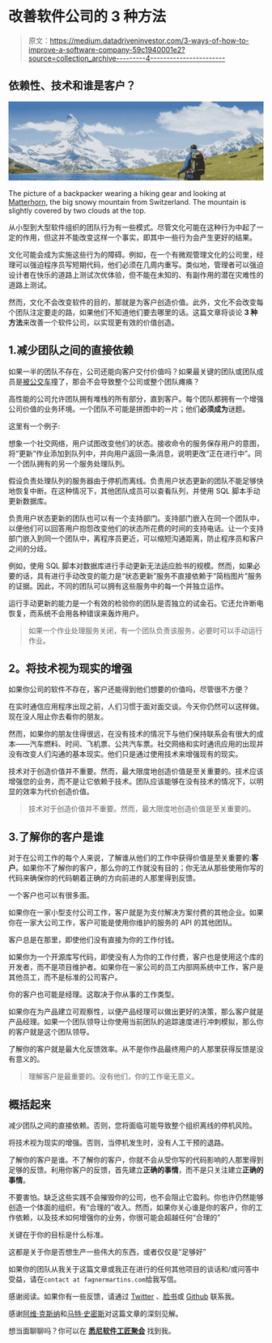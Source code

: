 # 改善软件公司的 3 种方法

> 原文：<https://medium.datadriveninvestor.com/3-ways-of-how-to-improve-a-software-company-59c1940001e2?source=collection_archive---------4----------------------->

## 依赖性、技术和谁是客户？

![](img/4b025b8b62c821b53842c7d02b20d612.png)

The picture of a backpacker wearing a hiking gear and looking at [Matterhorn](https://en.wikipedia.org/wiki/Matterhorn), the big snowy mountain from Switzerland. The mountain is slightly covered by two clouds at the top.

从小型到大型软件组织的团队行为有一些模式。尽管文化可能在这种行为中起了一定的作用，但这并不能改变这样一个事实，即其中一些行为会产生更好的结果。

文化可能会成为实施这些行为的障碍。例如，在一个有微观管理文化的公司里，经理可以强迫程序员写短期代码，他们必须在几周内重写。类似地，管理者可以强迫设计者在快乐的道路上测试次优体验，但不能在未知的、有副作用的潜在灾难性的道路上测试。

然而，文化不会改变软件的目的，那就是为客户创造价值。此外，文化不会改变每个团队注定要走的路，如果他们不知道他们要去哪里的话。这篇文章将谈论 **3 种方法**来改善一个软件公司，以实现更有效的价值创造。

## 1.减少团队之间的直接依赖

如果一半的团队不存在，公司还能向客户交付价值吗？如果最关键的团队或团队成员是[被公交车](https://en.wikipedia.org/wiki/Bus_factor)撞了，那会不会导致整个公司或整个团队瘫痪？

高性能的公司允许团队拥有堆栈的所有部分，直到客户。每个团队都拥有一个增强公司价值的业务环境。一个团队不可能是拼图中的一片；他们**必须成为**谜题。

这里有一个例子:

想象一个社交网络，用户试图改变他们的状态。接收命令的服务保存用户的意图，将“更新”作业添加到队列中，并向用户返回一条消息，说明更改“正在进行中”。同一个团队拥有的另一个服务处理队列。

假设负责处理队列的服务器由于停机而离线。负责用户状态更新的团队不能足够快地恢复中断。在这种情况下，其他团队成员可以查看队列，并使用 SQL 脚本手动更新数据库。

负责用户状态更新的团队也可以有一个支持部门。支持部门嵌入在同一个团队中，以便他们可以回答用户抱怨改变他们的状态所花费的时间的支持电话。让一个支持部门嵌入到同一个团队中，离程序员更近，可以缩短沟通距离，防止程序员和客户之间的分歧。

例如，使用 SQL 脚本对数据库进行手动更新无法适应脸书的规模。然而，如果必要的话，具有进行手动改变的能力是“状态更新”服务不直接依赖于“简档图片”服务的证据。因此，不同的团队可以拥有这些服务中的每一个并独立运作。

运行手动更新的能力是一个有效的检验你的团队是否独立的试金石。它还允许断电恢复，而系统不会用各种错误来轰炸用户。

> 如果一个作业处理服务关闭，有一个团队负责该服务，必要时可以手动运行作业。

## **2。将技术视为现实的增强**

如果你公司的软件不存在，客户还能得到他们想要的价值吗，尽管很不方便？

在实时通信应用程序出现之前，人们习惯于面对面交谈。今天你仍然可以这样做。现在没人阻止你去看你的朋友。

然而，如果你的朋友住得很远，在没有技术的情况下与他们保持联系会有很大的成本——汽车燃料、时间、飞机票、公共汽车票。社交网络和实时通讯应用的出现并没有改变人们沟通的基本现实。他们只是通过使用技术来增强现有的现实。

技术对于创造价值并不重要。然而，最大限度地创造价值是至关重要的。技术应该增强您的业务，而不是让它依赖于技术。团队应该能够在没有技术的情况下，以明显的效率为代价创造价值。

> 技术对于创造价值并不重要。然而，最大限度地创造价值是至关重要的。

## 3.了解你的客户是谁

对于在公司工作的每个人来说，了解谁从他们的工作中获得价值是至关重要的:**客户**。如果你不了解你的客户，那么你的工作就没有目的；你无法从那些使用你写的代码来确保你的代码朝着正确的方向前进的人那里得到反馈。

一个客户也可以有很多面。

如果你在一家小型支付公司工作，客户就是为支付解决方案付费的其他企业。如果你在一家大公司工作，客户可能是使用你维护的服务的 API 的其他团队。

客户总是在那里，即使他们没有直接为你的工作付钱。

如果你为一个开源库写代码，即使没有人为你的工作付费，客户也是使用这个库的开发者，而不是项目维护者。如果你在一家公司的员工内部网系统中工作，客户是其他员工，而不是标准的公司客户。

你的客户也可能是经理。这取决于你从事的工作类型。

如果你在为产品建立可观察性，以便产品经理可以做出更好的决策，那么客户就是产品经理。如果一个团队领导让你使用当前团队的追踪速度进行冲刺模拟，那么你的客户就是这个团队领导。

了解你的客户就是最大化反馈效率。从不是你作品最终用户的人那里获得反馈是没有意义的。

> 理解客户是最重要的。没有他们，你的工作毫无意义。

## 概括起来

减少团队之间的直接依赖。否则，您将面临可能导致整个组织离线的停机风险。

将技术视为现实的增强。否则，当停机发生时，没有人工干预的退路。

了解你的客户是谁。不了解你的客户，你就不会从受你写的代码影响的人那里得到足够的反馈。利用你客户的反馈，首先建立**正确的事情**，而不是只关注建立**正确的事情**。

不要害怕。缺乏这些实践不会摧毁你的公司，也不会阻止它盈利。你也许仍然能够创造一个体面的组织，有“合理的”收入。然而，如果你关心谁是你的客户，你的工作依赖，以及技术如何增强你的业务，你很可能会超越任何“合理的”

关键在于你的目标是什么标准。

这都是关于你是否想生产一些伟大的东西，或者仅仅是“足够好”

如果你的团队从我关于这篇文章或我正在进行的任何其他项目的谈话和/或问答中受益，请在`contact at fagnermartins.com`给我写信。

感谢阅读。如果你有一些反馈，请通过 [Twitter](https://twitter.com/FagnerBrack) 、[脸书](https://www.facebook.com/fagner.brack)或 [Github](http://github.com/FagnerMartinsBrack) 联系我。

感谢[阿维·克斯纳](https://twitter.com/Daganev)和[马特·史密斯](https://github.com/matt-sm)对这篇文章的深刻见解。

想当面聊聊吗？你可以在 [**悉尼软件工匠聚会**](https://www.meetup.com/Software-Crafters-Sydney/) 找到我。